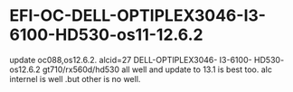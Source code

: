 # EFI-OC-DELL-OPTIPLEX3046-I3-6100-HD530-os11-12.6.2
update oc088,os12.6.2.
alcid=27
DELL-OPTIPLEX3046-
I3-6100-
HD530-
os12.6.2
gt710/rx560d/hd530 all well and update to 13.1 is best too.
alc internel is well .but other is no well.
